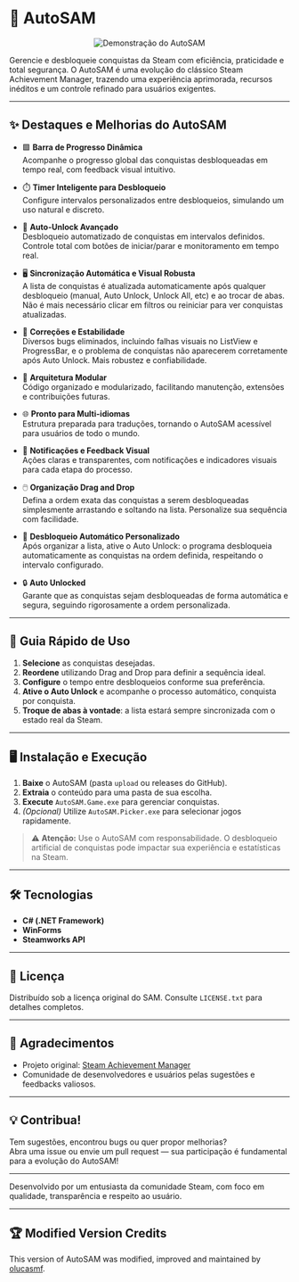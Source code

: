 # 🚀 AutoSAM

<p align="center">
  <img src="assets/auto.gif" alt="Demonstração do AutoSAM" />
</p>

Gerencie e desbloqueie conquistas da Steam com eficiência, praticidade e total segurança. O AutoSAM é uma evolução do clássico Steam Achievement Manager, trazendo uma experiência aprimorada, recursos inéditos e um controle refinado para usuários exigentes.

---

## ✨ Destaques e Melhorias do AutoSAM

- 🟩 **Barra de Progresso Dinâmica**  
  Acompanhe o progresso global das conquistas desbloqueadas em tempo real, com feedback visual intuitivo.

- ⏱️ **Timer Inteligente para Desbloqueio**  
  Configure intervalos personalizados entre desbloqueios, simulando um uso natural e discreto.

- 🔄 **Auto-Unlock Avançado**  
  Desbloqueio automatizado de conquistas em intervalos definidos. Controle total com botões de iniciar/parar e monitoramento em tempo real.

- 🖥️ **Sincronização Automática e Visual Robusta**  
  A lista de conquistas é atualizada automaticamente após qualquer desbloqueio (manual, Auto Unlock, Unlock All, etc) e ao trocar de abas. Não é mais necessário clicar em filtros ou reiniciar para ver conquistas atualizadas.

- 🐞 **Correções e Estabilidade**  
  Diversos bugs eliminados, incluindo falhas visuais no ListView e ProgressBar, e o problema de conquistas não aparecerem corretamente após Auto Unlock. Mais robustez e confiabilidade.

- 🧩 **Arquitetura Modular**  
  Código organizado e modularizado, facilitando manutenção, extensões e contribuições futuras.

- 🌐 **Pronto para Multi-idiomas**  
  Estrutura preparada para traduções, tornando o AutoSAM acessível para usuários de todo o mundo.

- 🔔 **Notificações e Feedback Visual**  
  Ações claras e transparentes, com notificações e indicadores visuais para cada etapa do processo.

- 🖱️ **Organização Drag and Drop**  
  Defina a ordem exata das conquistas a serem desbloqueadas simplesmente arrastando e soltando na lista. Personalize sua sequência com facilidade.

- 🤖 **Desbloqueio Automático Personalizado**  
  Após organizar a lista, ative o Auto Unlock: o programa desbloqueia automaticamente as conquistas na ordem definida, respeitando o intervalo configurado.

- 🔒 **Auto Unlocked**  
  Garante que as conquistas sejam desbloqueadas de forma automática e segura, seguindo rigorosamente a ordem personalizada.

---

## 🚦 Guia Rápido de Uso

1. **Selecione** as conquistas desejadas.
2. **Reordene** utilizando Drag and Drop para definir a sequência ideal.
3. **Configure** o tempo entre desbloqueios conforme sua preferência.
4. **Ative o Auto Unlock** e acompanhe o processo automático, conquista por conquista.
5. **Troque de abas à vontade**: a lista estará sempre sincronizada com o estado real da Steam.

---

## 🖥️ Instalação e Execução

1. **Baixe** o AutoSAM (pasta `upload` ou releases do GitHub).
2. **Extraia** o conteúdo para uma pasta de sua escolha.
3. **Execute** `AutoSAM.Game.exe` para gerenciar conquistas.
4. *(Opcional)* Utilize `AutoSAM.Picker.exe` para selecionar jogos rapidamente.

> ⚠️ **Atenção:** Use o AutoSAM com responsabilidade. O desbloqueio artificial de conquistas pode impactar sua experiência e estatísticas na Steam.

---

## 🛠️ Tecnologias

- **C# (.NET Framework)**
- **WinForms**
- **Steamworks API**

---

## 📄 Licença

Distribuído sob a licença original do SAM. Consulte `LICENSE.txt` para detalhes completos.

---

## 🙏 Agradecimentos

- Projeto original: [Steam Achievement Manager](https://github.com/gibbed/SteamAchievementManager)
- Comunidade de desenvolvedores e usuários pelas sugestões e feedbacks valiosos.

---

## 💡 Contribua!

Tem sugestões, encontrou bugs ou quer propor melhorias?  
Abra uma issue ou envie um pull request — sua participação é fundamental para a evolução do AutoSAM!

---

Desenvolvido por um entusiasta da comunidade Steam, com foco em qualidade, transparência e respeito ao usuário.

---

## 🏆 Modified Version Credits

This version of AutoSAM was modified, improved and maintained by [olucasmf](https://github.com/olucasmf).